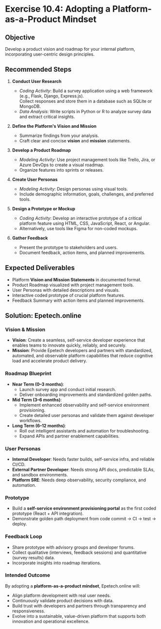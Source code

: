 # Exercise 10.4: Adopting a Platform-as-a-Product Mindset

## Objective
Develop a product vision and roadmap for your internal platform, incorporating user-centric design principles.

## Recommended Steps

1. **Conduct User Research**
   - *Coding Activity*: Build a survey application using a web framework (e.g., Flask, Django, Express.js).  
     Collect responses and store them in a database such as SQLite or MongoDB.  
   - *Data Analysis*: Write scripts in Python or R to analyze survey data and extract critical insights.

2. **Define the Platform's Vision and Mission**
   - Summarize findings from your analysis.  
   - Craft clear and concise **vision** and **mission** statements.

3. **Develop a Product Roadmap**
   - *Modeling Activity*: Use project management tools like Trello, Jira, or Azure DevOps to create a visual roadmap.  
   - Organize features into sprints or releases.

4. **Create User Personas**
   - *Modeling Activity*: Design personas using visual tools.  
   - Include demographic information, goals, challenges, and preferred tools.

5. **Design a Prototype or Mockup**
   - *Coding Activity*: Develop an interactive prototype of a critical platform feature using HTML, CSS, JavaScript, React, or Angular.  
   - Alternatively, use tools like Figma for non-coded mockups.

6. **Gather Feedback**
   - Present the prototype to stakeholders and users.  
   - Document feedback, action items, and planned improvements.


## Expected Deliverables
- Platform **Vision and Mission Statements** in documented format.  
- Product Roadmap visualized with project management tools.  
- User Personas with detailed descriptions and visuals.  
- Interactive coded prototype of crucial platform features.  
- Feedback Summary with action items and planned improvements.  



## Solution: Epetech.online

### Vision & Mission
- **Vision**: Create a seamless, self-service developer experience that enables teams to innovate quickly, reliably, and securely.  
- **Mission**: Provide Epetech developers and partners with standardized, automated, and observable platform capabilities that reduce cognitive load and accelerate product delivery.  

### Roadmap Blueprint
- **Near Term (0–3 months)**:  
  - Launch survey app and conduct initial research.  
  - Deliver onboarding improvements and standardized golden paths.  
- **Mid Term (3–6 months)**:  
  - Implement enhanced observability and self-service environment provisioning.  
  - Create detailed user personas and validate them against developer workflows.  
- **Long Term (6–12 months)**:  
  - Roll out intelligent assistants and automation for troubleshooting.  
  - Expand APIs and partner enablement capabilities.  

### User Personas
- **Internal Developer**: Needs faster builds, self-service infra, and reliable CI/CD.  
- **External Partner Developer**: Needs strong API docs, predictable SLAs, and sandbox environments.  
- **Platform SRE**: Needs deep observability, security compliance, and automation.  

### Prototype
- Build a **self-service environment provisioning portal** as the first coded prototype (React + API integration).  
- Demonstrate golden path deployment from code commit → CI → test → deploy.  

### Feedback Loop
- Share prototype with advisory groups and developer forums.  
- Collect qualitative (interviews, feedback sessions) and quantitative (survey results) data.  
- Incorporate insights into roadmap iterations.  



### Intended Outcome
By adopting a **platform-as-a-product mindset**, Epetech.online will:  
- Align platform development with real user needs.  
- Continuously validate product decisions with data.  
- Build trust with developers and partners through transparency and responsiveness.  
- Evolve into a sustainable, value-driven platform that supports both innovation and operational excellence.  

